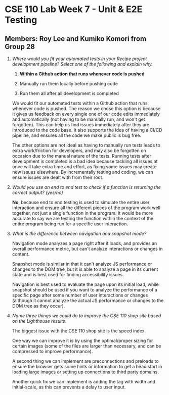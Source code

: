 # CSE 110 Lab Week 7 - Unit & E2E Testing 
## Members: Roy Lee and Kumiko Komori from Group 28

1) *Where would you fit your automated tests in your Recipe project development pipeline? Select one of the following and explain why.*

   1. **Within a Github action that runs whenever code is pushed**

   2. Manually run them locally before pushing code
   
   3. Run them all after all development is completed

    We would fit our automated tests within a Github action that runs whenever code is pushed. The reason we chose this option is because it gives us feedback on every single one of our code edits immediately and automatically (not having to be manually run, and won't get forgotten). This can help us find issues immediately after they are introduced to the code base. It also supports the idea of having a CI/CD pipeline, and ensures all the code we make public is bug free.

    The other options are not ideal as having to manually run tests leads to extra work/friction for developers, and may also be forgotten on occasion due to the manual nature of the tests. Running tests after development is completed is a bad idea because tackling all issues at once will take extra time and effort, as fixing some issues may create new issues elsewhere. By incrementally testing and coding, we can ensure issues are dealt with from their root.

2) *Would you use an end to end test to check if a function is returning the correct output? (yes/no)*

    **No**, because end to end testing is used to simulate the entire user interaction and ensure all the different pieces of the program work well together, not just a single function in the program. It would be more accurate to say we are testing the function within the context of the entire program being run for a specific user interaction.

3) *What is the difference between navigation and snapshot mode?*

    Navigation mode analyzes a page right after it loads, and provides an overall performance metric, but can't analyze interactions or changes in content.

    Snapshot mode is similar in that it can't analyze JS performance or changes to the DOM tree, but it is able to analyze a page in its current state and is best used for finding accessibility issues.

    Navigation is best used to evaluate the page upon its initial load, while snapshot should be used if you want to analyze the performance of a specific page after some number of user interactions or changes (although it cannot analyze the actual JS performance or changes to the DOM tree as they occur).

4) *Name three things we could do to improve the CSE 110 shop site based on the Lighthouse results.*

    The biggest issue with the CSE 110 shop site is the speed index. 
    
    One way we can improve it is by using the optimal/proper sizing for certain images (some of the files are larger than necessary, and can be compressed to improve performance). 
    
    A second thing we can implement are preconnections and preloads to ensure the browser gets some hints or information to get a head start in loading large images or setting up connections to third party domains. 
    
    Another quick fix we can implement is adding the <meta name="viewport"> tag with width and initial-scale, as this can prevents a delay to user input.